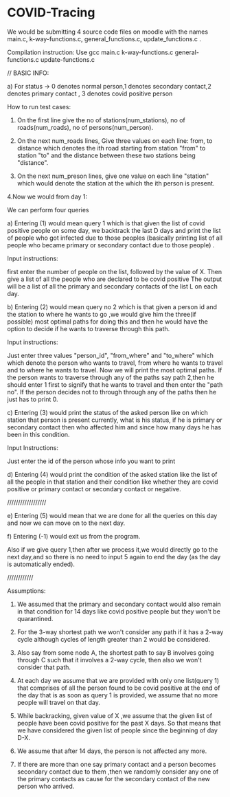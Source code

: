 # COVID-Tracing

We would be submitting 4 source code files on moodle with the names main.c, k-way-functions.c, general_functions.c, update_functions.c .

Compilation instruction: Use gcc main.c  k-way-functions.c general-functions.c update-functions.c


// BASIC INFO:

a) For status -> 0 denotes normal person,1 denotes secondary contact,2 denotes primary contact , 3 denotes covid positive person 



How to run test cases:

1. On the first line give the no of stations(num_stations), no of roads(num_roads), no of persons(num_person).

2. On the next num_roads lines, Give three values on each line: from, to distance which denotes the ith road starting from station "from" to station "to" and the distance between these two stations being "distance".

3. On the next num_preson lines, give one value on each line "station" which would denote the station at the which the ith person is present.

4.Now we would from day 1:

We can perform four queries

a)  Entering (1) would mean query 1 which is that given the list of covid positive people on some day, we backtrack the last D days and print the list of people who got infected due to those peoples (basically printing list of all people who became primary or secondary contact due to those people) .

Input instructions:

first enter the number of people on the list, followed by the value of X. Then give a list of all the people who are declared to be covid positive
The output will be a list of all the primary and secondary contacts of the list L on each day.

b)  Entering (2) would mean query no 2 which is that given a person id and the station to where he wants to go ,we would give him the three(if possible) most optimal paths for doing this and then he would have the option to decide if he wants to traverse through this path.

Input instructions:

Just enter three values "person_id", "from_where" and "to_where" which which denote the person who wants to travel, from where he wants to travel and to where he wants to travel.
Now we will print the most optimal paths.
If the person wants to traverse through any of the paths say path 2,then he should enter 1 first to signify that he wants to travel and then enter the "path no".
If the person decides not to through through any of the paths then he just has to print 0.

c)  Entering (3) would print the status of the asked person like on which station that person is present currently, what is his status, if he is primary or secondary contact then who affected him and since how many days he has been in this condition.

Input Instructions:

Just enter the id of the person whose info you want to print

d)  Entering (4) would print the condition of the asked station like the list of all the people in that station and their condition like whether they are covid positive or primary contact or secondary contact or negative.

//////////////////

e)  Entering (5) would mean that we are done for all the queries on this day and now we can move on to the next day.

f)  Entering (-1) would exit us from the program.

Also if we give query 1,then after we process it,we would directly go to the next day,and so there is no need to input 5 again to end the day (as the day is automatically ended).


////////////




Assumptions:

1) We assumed that the primary and secondary contact would also remain in that condition for 14 days like covid positive people but they won't be quarantined.

2) For the 3-way shortest path we won't consider any path if it has a 2-way cycle although cycles of length greater than 2 would be considered.

3) Also say from some node A, the shortest path to say B involves going through C such that it involves a 2-way cycle, then also we won't consider that path.

4) At each day we assume that we are provided with only one list(query 1) that comprises of all the person found to be covid positive at the end of the day that is as soon as query 1 is provided, we assume that no more people will travel on that day.

5) While backracking, given value of X ,we assume that the given list of people have been covid positive for the past X days. So that means that we have considered the given list of people since the beginning of day D-X.

6) We assume that after 14 days, the person is not affected any more.

7) If there are more than one say primary contact and a person becomes secondary contact due to them ,then we randomly consider any one of the primary contacts as cause for the secondary contact of the new person who arrived.


